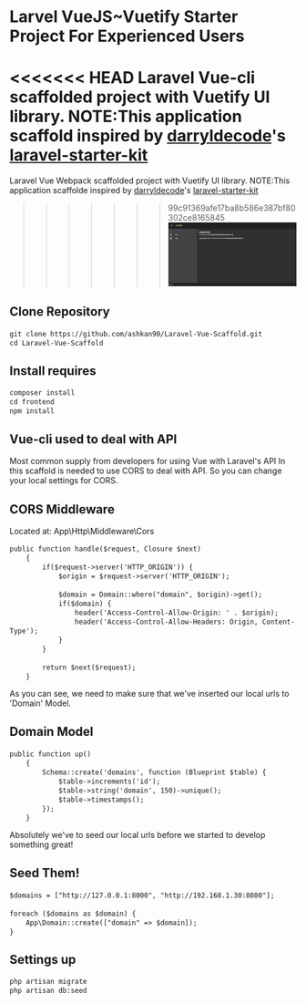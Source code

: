 # Larvel VueJS~Vuetify Starter Project For Experienced Users
<<<<<<< HEAD
Laravel Vue-cli scaffolded project with Vuetify UI library. 
NOTE:This application scaffold inspired by <a href="https://github.com/darryldecode">darryldecode</a>'s <a href="https://github.com/darryldecode/laravel-starter-kit">laravel-starter-kit</a>
=======
Laravel Vue Webpack scaffolded project with Vuetify UI library. 
NOTE:This application scaffolde inspired by <a href="https://github.com/darryldecode">darryldecode</a>'s <a href="https://github.com/darryldecode/laravel-starter-kit">laravel-starter-kit</a>
>>>>>>> 99c91369afe17ba8b586e387bf80302ce8165845
![application](https://github.com/ashkan90/Laravel-Vue-Scaffold/blob/master/application.png?raw=true)

## Clone Repository
```
git clone https://github.com/ashkan90/Laravel-Vue-Scaffold.git 
cd Laravel-Vue-Scaffold
```

## Install requires
```
composer install
cd frontend
npm install
```
## Vue-cli used to deal with API
Most common supply from developers for using Vue with Laravel's API
In this scaffold is needed to use CORS to deal with API.
So you can change your local settings for CORS.

## CORS Middleware
Located at: App\Http\Middleware\Cors
```
public function handle($request, Closure $next)
    {
        if($request->server('HTTP_ORIGIN')) {
            $origin = $request->server('HTTP_ORIGIN');
            
            $domain = Domain::where("domain", $origin)->get();
            if($domain) {
                header('Access-Control-Allow-Origin: ' . $origin);
                header('Access-Control-Allow-Headers: Origin, Content-Type');
            }
        }

        return $next($request);
    }
```
As you can see, we need to make sure that we've inserted our local urls to 'Domain' Model.

## Domain Model
```
public function up()
    {
        Schema::create('domains', function (Blueprint $table) {
            $table->increments('id');
            $table->string('domain', 150)->unique();
            $table->timestamps();
        });
    }
```

Absolutely we've to seed our local urls before we started to develop something great!
## Seed Them!
```
$domains = ["http://127.0.0.1:8000", "http://192.168.1.30:8080"];

foreach ($domains as $domain) {
    App\Domain::create(["domain" => $domain]);
}
```
## Settings up 
```
php artisan migrate
php artisan db:seed
```


